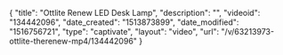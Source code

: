 {
    "title": "Ottlite Renew LED Desk Lamp",
    "description": "",
    "videoid": "134442096",
    "date_created": "1513873899",
    "date_modified": "1516756721",
    "type": "captivate",
    "layout": "video",
    "url": "\/v\/63213973-ottlite-therenew-mp4\/134442096"
}